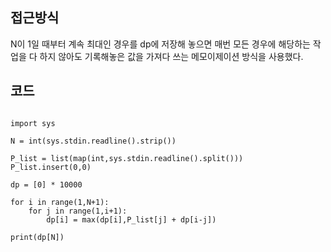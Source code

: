 ## 접근방식
N이 1일 때부터 계속 최대인 경우를 dp에 저장해 놓으면 매번 모든 경우에 해당하는 작업을 다 하지 않아도 기록해놓은 값을 가져다 쓰는
메모이제이션 방식을 사용했다.


## 코드
<pre><code>
import sys

N = int(sys.stdin.readline().strip())

P_list = list(map(int,sys.stdin.readline().split()))
P_list.insert(0,0)

dp = [0] * 10000

for i in range(1,N+1):
    for j in range(1,i+1):
        dp[i] = max(dp[i],P_list[j] + dp[i-j])

print(dp[N])
</code></pre>
